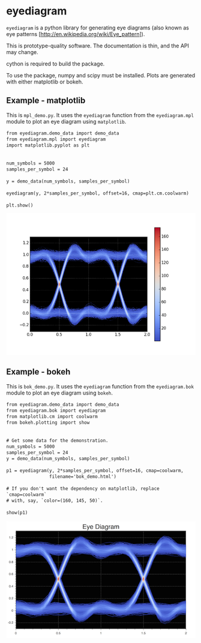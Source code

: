 eyediagram
==========

`eyediagram` is a python library for generating eye diagrams (also known as
eye patterns [http://en.wikipedia.org/wiki/Eye_pattern]).

This is prototype-quality software.  The documentation is thin, and the API may
change.

cython is required to build the package.

To use the package, numpy and scipy must be installed.  Plots are generated with
either matplotlib or bokeh.

Example - matplotlib
--------------------

This is `mpl_demo.py`.  It uses the `eyediagram` function from the
`eyediagram.mpl` module to plot an eye diagram using `matplotlib`.


    from eyediagram.demo_data import demo_data
    from eyediagram.mpl import eyediagram
    import matplotlib.pyplot as plt


    num_symbols = 5000
    samples_per_symbol = 24

    y = demo_data(num_symbols, samples_per_symbol)

    eyediagram(y, 2*samples_per_symbol, offset=16, cmap=plt.cm.coolwarm)

    plt.show()

![](https://github.com/WarrenWeckesser/eyediagram/blob/master/demo/mpl_demo.png)


Example - bokeh
---------------

This is `bok_demo.py`.  It uses the `eyediagram` function from the
`eyediagram.bok` module to plot an eye diagram using `bokeh`.

    from eyediagram.demo_data import demo_data
    from eyediagram.bok import eyediagram
    from matplotlib.cm import coolwarm
    from bokeh.plotting import show


    # Get some data for the demonstration.
    num_symbols = 5000
    samples_per_symbol = 24
    y = demo_data(num_symbols, samples_per_symbol)

    p1 = eyediagram(y, 2*samples_per_symbol, offset=16, cmap=coolwarm,
                    filename='bok_demo.html')

    # If you don't want the dependency on matplotlib, replace `cmap=coolwarm`
    # with, say, `color=(160, 145, 50)`.

    show(p1)

![](https://github.com/WarrenWeckesser/eyediagram/blob/master/demo/bok_demo.png)
